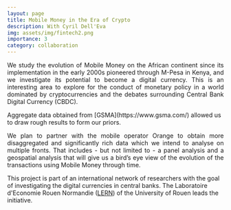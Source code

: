 ```yaml
---
layout: page
title: Mobile Money in the Era of Crypto
description: With Cyril Dell'Eva
img: assets/img/fintech2.png
importance: 3
category: collaboration
---
```


<p align="justify"> We study the evolution of Mobile Money on the African continent since its implementation in the early 2000s pioneered through M-Pesa in Kenya, and we investigate its potential to become a digital currency. This is an interesting area to explore for the conduct of monetary policy in a world dominated by cryptocurrencies and the debates surrounding Central Bank Digital Currency (CBDC).</p> Aggregate data obtained from [GSMA](https://www.gsma.com/) allowed us to draw rough results to form our priors. <p align="justify"> We plan to partner with the mobile operator Orange to obtain more disaggregated and significantly rich data which we intend to analyse on multiple fronts. That includes - but not limited to - a panel analysis and a geospatial analysis that will give us a bird’s eye view of the evolution of the transactions using Mobile Money through time.</p>

This project is part of an international network of researchers with the goal of investigating the digital currencies in central banks. The Laboratoire d'Economie Rouen Normandie ([LERN](https://lern.univ-rouen.fr/le-laboratoire-0)) of the University of Rouen leads the initiative.
